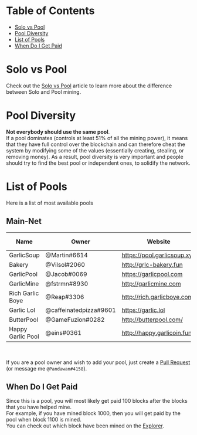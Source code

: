 # Table of Contents
- [Solo vs Pool](#solo-vs-pool)
- [Pool Diversity](#pool-diversity)
- [List of Pools](#list-of-pools)
- [When Do I Get Paid](#when-do-i-get-paid)

# Solo vs Pool
Check out the [Solo vs Pool](how-to-mine.html#solo-vs-pool) article to learn more about the difference between Solo and Pool mining.

# Pool Diversity
**Not everybody should use the same pool**.  
If a pool dominates (controls at least 51% of all the mining power), it means that they have full control over the blockchain and can therefore cheat the system by modifying some of the values (essentially creating, stealing, or removing money). As a result, pool diversity is very important and people should try to find the best pool or independent ones, to solidify the network.

# List of Pools
Here is a list of most available pools  

## Main-Net
| Name              | Owner                  | Website                     | Pool Fee | Address                                   | Tested |
|-------------------|------------------------|-----------------------------|----------|-------------------------------------------|--------|
| GarlicSoup        | @Martin#6614           | https://pool.garlicsoup.xyz | 2%       | stratum+tcp://us.pool.garlicsoup.xyz:3333 | Yes    |
| Bakery            | @Vilsol#2060           | http://grlc-bakery.fun      | 1%       | stratum+tcp://pool.grlc-bakery.fun:3333   | Yes    |
| GarlicPool        | @Jacob#0069            | https://garlicpool.com      | 1%       | stratum+tcp://grow.garlicpool.com:3333    | Yes    |
| GarlicMine        | @fstrmn#8930           | http://garlicmine.com       | 1.5%     | stratum+tcp://garlicmine.com:3333         | No     |
| Rich Garlic Boye  | @Reap#3306             | http://rich.garlicboye.com  | 1%       | stratum+tcp://rich.garlicboye.com:3333    | No     |
| Garlic Lol        | @caffeinatedpizza#9601 | https://garlic.lol          | 0.95%    | stratum+tcp://pool.garlic.lol:3333        | No     |
| ButterPool        | @GameFuzion#0282       | http://butterpool.com/      | 0.75%    | stratum+tcp://butterpool.com:3032         | No     |
| Happy Garlic Pool | @eins#0361             | http://happy.garlicoin.fun  | 0.7%     | stratum+tcp://happy.garlicoin.fun:3210    | No     |  

<br>

If you are a pool owner and wish to add your pool, just create a [Pull Request](https://github.com/PandawanFr/GarlicoinHelp/pulls) (or message me `@Pandawan#4158`).

## When Do I Get Paid
Since this is a pool, you will most likely get paid 100 blocks after the blocks that you have helped mine.  
For example, if you have mined block 1000, then you will get paid by the pool when block 1100 is mined.  
You can check out which block have been mined on the [Explorer](http://explorer.garlicoin.io/).